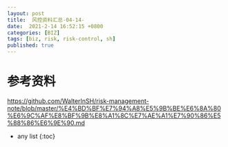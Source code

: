 ```yaml
---
layout: post
title:  风控资料汇总-04-14-
date:  2021-2-14 16:52:15 +0800
categories: [BIZ]
tags: [biz, risk, risk-control, sh]
published: true
---
```





# 参考资料

https://github.com/WalterInSH/risk-management-note/blob/master/%E4%BD%BF%E7%94%A8%E5%9B%BE%E6%8A%80%E6%9C%AF%E8%BF%9B%E8%A1%8C%E7%AE%A1%E7%90%86%E5%88%86%E6%9E%90.md

* any list
{:toc}
